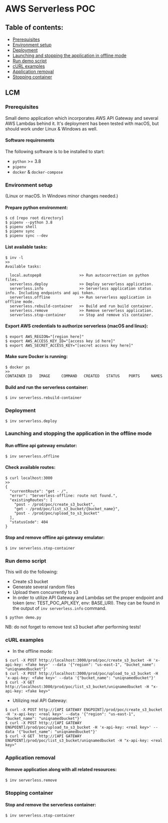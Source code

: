 # AWS Serverless POC

## Table of contents:

- [Prerequisites](#prerequisites)
- [Environment setup](#env_setup)
- [Deployment](#deployment)
- [Launching and stopping the application in offline mode](#launch)
- [Run demo script](#demo)
- [cURL examples](#examples)
- [Application removal](#removal)
- [Stopping container](#stop)

## LCM

### Prerequisites <div id='prerequisites'/>

Small demo application which incorporates AWS API Gateway and several AWS Lambdas behind it. It's deployment has been
tested with macOS, but should work under Linux & Windows as well.

#### Software requirements

The following software is to be installed to start:

- `python` >= 3.8
- `pipenv`
- `docker` & `docker-compose`

### Environment setup <div id='env_setup'/>

(Linux or macOS. In Windows minor changes needed.)

#### Prepare python environment:

```
$ cd [repo root directory]
$ pipenv --python 3.8
$ pipenv shell
$ pipenv sync
$ pipenv sync --dev
```

#### List available tasks:

```
$ inv -l
>>
Available tasks:

  local.autopep8                 >> Run autocorrection on python files.
  serverless.deploy              >> Deploy serverless application.
  serverless.info                >> Serverless application status info. Including endpoints and api token.
  serverless.offline             >> Run serverless application in offline mode.
  serverless.rebuild-container   >> Build and run build container.
  serverless.remove              >> Remove serverless application.
  serverless.stop-container      >> Stop and remove sls container.

```

#### Export AWS credentials to authorize serverless (macOS and linux):

```
$ export AWS_REGION="[region here]"
$ export AWS_ACCESS_KEY_ID="[access key id here]"
$ export AWS_SECRET_ACCESS_KEY="[secret access key here]"

```

#### Make sure Docker is running:

```
$ docker ps
>>
CONTAINER ID   IMAGE     COMMAND   CREATED   STATUS    PORTS     NAMES
```

#### Build and run the serverless container:

```
$ inv serverless.rebuild-container
```

### Deployment <div id='deployment'/>

```
$ inv serverless.deploy
```

### Launching and stopping the application in the offline mode <div id='launch'/>

#### Run offline api gateway emulator:

```
$ inv serverless.offline
```

#### Check available routes:

```
$ curl localhost:3000
>>
{
  "currentRoute": "get - /",
  "error": "Serverless-offline: route not found.",
  "existingRoutes": [
    "post - /prod/poc/create_s3_bucket",
    "get - /prod/poc/list_s3_bucket/{bucket_name}",
    "post - /prod/poc/upload_to_s3_bucket"
  ],
  "statusCode": 404
}
```

#### Stop and remove offline api gateway emulator:

```
$ inv serverless.stop-container
```

### Run demo script <div id='demo'/>

This will do the following:

* Create s3 bucket
* Generate several random files
* Upload them concurrently to s3
* In order to utilize API Gateway and Lambdas set the proper endpoint and token (env: TEST_POC_API_KEY, env: BASE_URI).
  They can be found in the output of `inv serverless.info` command.

```
$ python demo.py
```

NB: do not forget to remove test s3 bucket after performing tests!

### cURL examples <div id='examples'/>

* In the offline mode:

```
$ curl -X POST http://localhost:3000/prod/poc/create_s3_bucket -H 'x-api-key: <fake key>' --data '{"region": "us-east-1", "bucket_name": "uniqnamedbucket"}'
$ curl -X POST http://localhost:3000/prod/poc/upload_to_s3_bucket -H 'x-api-key: <fake key>' --data '{"bucket_name": "uniqnamedbucket"}'
$ curl -X GET  http://localhost:3000/prod/poc/list_s3_bucket/uniqnamedbucket -H "x-api-key: <fake key>"
```

* Utilizing real API Gateway:

```
$ curl -X POST http://[API GATEWAY ENGPOINT]/prod/poc/create_s3_bucket -H 'x-api-key: <real key>' --data '{"region": "us-east-1", "bucket_name": "uniqnamedbucket"}'
$ curl -X POST http://[API GATEWAY ENGPOINT]/prod/poc/upload_to_s3_bucket -H 'x-api-key: <real key>' --data '{"bucket_name": "uniqnamedbucket"}'
$ curl -X GET  http://[API GATEWAY ENGPOINT]/prod/poc/list_s3_bucket/uniqnamedbucket -H "x-api-key: <real key>"
```

### Application removal <div id='removal'/>

#### Remove application along with all related resources:

```
$ inv serverless.remove
```

### Stopping container <div id='stop'/>

#### Stop and remove the serverless container:

```
$ inv serverless.stop-container
```
